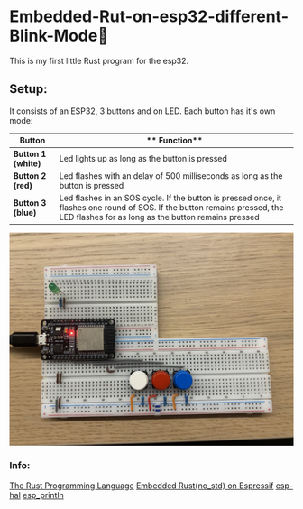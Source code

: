 # Embedded-Rut-on-esp32-different-Blink-Mode🦀

This is my first little Rust program for the esp32. 
## Setup:
It consists of an ESP32, 3 buttons and on LED. Each button has it's own mode:

|**Button**      | ** Function**
|----------------|----------------------------------------------------------------------------------------------------------------------------------------------------------------------
| **Button 1 (white)** | Led lights up as long as the button is pressed
| **Button 2 (red)** | Led flashes with an delay of 500 milliseconds as long as the button is pressed
| **Button 3 (blue)** | Led flashes in an SOS cycle. If the button is pressed once, it flashes one round of SOS. If the button remains pressed, the LED flashes for as long as the button remains pressed

![Setup](images/1.jpg)

### Info:
[The Rust Programming Language](https://doc.rust-lang.org/stable/book/)
[Embedded Rust(no_std) on Espressif](https://docs.esp-rs.org/no_std-training/01_intro.html)
[esp-hal](https://docs.espressif.com/projects/rust/esp-hal/1.0.0-beta.1/esp32/esp_hal/index.html)
[esp_println](https://docs.espressif.com/projects/rust/esp-println/0.14.0/esp_println/)

